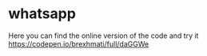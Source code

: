 # whatsapp
Here you can find the online version of the code and try it
https://codepen.io/brexhmati/full/daGGWe
